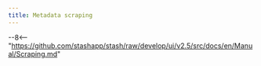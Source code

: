 ```yaml
---
title: Metadata scraping
---
```


--8<-- "https://github.com/stashapp/stash/raw/develop/ui/v2.5/src/docs/en/Manual/Scraping.md"